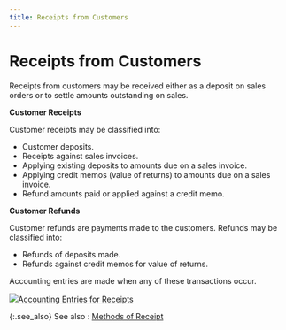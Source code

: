 ```yaml
---
title: Receipts from Customers
---
```


# Receipts from Customers


Receipts from customers may be received either as a deposit on sales orders or to settle amounts outstanding on sales.


**Customer Receipts**


Customer receipts may be classified into:

- Customer deposits.
- Receipts against sales invoices.
- Applying existing deposits to amounts due on a sales invoice.
- Applying credit memos (value of returns) to amounts due on a sales invoice.
- Refund amounts paid or applied against a credit memo.



**Customer Refunds**


Customer refunds are payments made to the customers. Refunds may be classified into:

- Refunds of deposits made.
- Refunds against credit memos for value of returns.



Accounting entries are made when any of these transactions occur.


![]({{site.acc_baseurl}}/img/lens.gif)[Accounting Entries for Receipts]({{site.acc_baseurl}}/customer-receipts-and-refunds/creating-a-manual-receipt-journal/accounting_entries_receipt_jrnl.html)


{:.see_also}
See also
: [Methods of Receipt]({{site.acc_baseurl}}/customer-receipts-and-refunds/methods_of_receipts.html)
